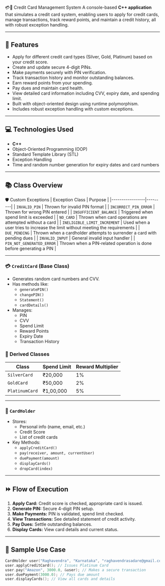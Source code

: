 💳💼 Credit Card Management System
A console-based **C++ application** that simulates a credit card system, enabling users to apply for credit cards, manage transactions, track reward points, and maintain a credit history, all with robust exception handling.

---
## 📝 Features
- Apply for different credit card types (Silver, Gold, Platinum) based on your credit score.
- Create and update secure 4-digit PINs.
- Make payments securely with PIN verification.
- Track transaction history and monitor outstanding balances.
- Earn reward points from your spending.
- Pay dues and maintain card health.
- View detailed card information including CVV, expiry date, and spending limit.
- Built with object-oriented design using runtime polymorphism.
- Includes robust exception handling with custom exceptions.

---
## 💻 Technologies Used

- **C++**
- Object-Oriented Programming (OOP)
- Standard Template Library (STL)
- Exception Handling
- Time and random number generation for expiry dates and card numbers

---

## 📚 Class Overview
🛡️ Custom Exceptions
| Exception Class | Purpose |
|-----------------|---------|
| `INVALID_PIN` | Thrown for invalid PIN format |
| `INCORRECT_PIN_ERROR` | Thrown for wrong PIN entered |
| `INSUFFICIENT_BALANCE` | Triggered when spend limit is exceeded |
| `NO_CARD` | Thrown when card operations are attempted without a card |
| `INELIGIBLE_LIMIT_INCREMENT` | Used when a user tries to increase the limit without meeting the requirements |
| `DUE_PENDING` | Thrown when a cardholder attempts to surrender a card with pending dues |
| `INVALID_INPUT` | General invalid input handler |
| `PIN_NOT_GENERATED_ERROR` | Thrown when a PIN-related operation is done before generating a PIN |

---
### 💳 `CreditCard` (Base Class)
- Generates random card numbers and CVV.
- Has methods like:
  - `generatePIN()`
  - `changePIN()`
  - `Statement()`
  - `cardDetails()`
- Manages:
  - PIN
  - CVV
  - Spend Limit
  - Reward Points
  - Expiry Date
  - Transaction History

### 🧩 Derived Classes
| Class | Spend Limit | Reward Multiplier |
|-------|-------------|-------------------|
| `SilverCard` | ₹20,000 | 1% |
| `GoldCard` | ₹50,000 | 2% |
| `PlatinumCard` | ₹1,00,000 | 5% |

---

### 👤 `CardHolder`
- Stores:
  - Personal info (name, email, etc.)
  - Credit Score
  - List of credit cards
- Key Methods:
  - `applyCreditCard()`
  - `pay(receiver, amount, currentUser)`
  - `duePayment(amount)`
  - `displayCards()`
  - `dropCard(index)`

---

## ⏩ Flow of Execution

1. **Apply Card:** Credit score is checked, appropriate card is issued.
2. **Generate PIN:** Secure 4-digit PIN setup.
3. **Make Payments:** PIN is validated, spend limit checked.
4. **View Transactions:** See detailed statement of credit activity.
5. **Pay Dues:** Settle outstanding balances.
6. **Display Cards:** View card details and current status.

---

## 🎯 Sample Use Case

```cpp
CardHolder user("Raghavendra", "Karnataka", "raghavendrasadare@gmail.com", "9380616288", 900);
user.applyCreditCard(); // Issues Platinum Card
user.pay("Amazon", 3000.0, &user); // Makes a secure transaction
user.duePayment(3000.0); // Pays due amount
user.displayCards(); // View all cards and details




